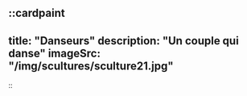::cardpaint
---
title: "Danseurs"
description: "Un couple qui danse"
imageSrc: "/img/scultures/sculture21.jpg"
---
::
